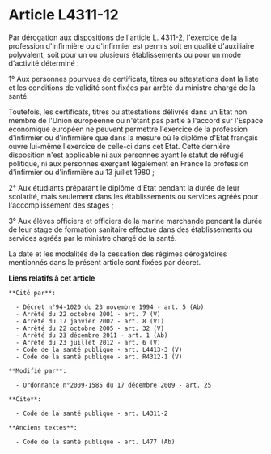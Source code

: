 # Article L4311-12

Par dérogation aux dispositions de l'article L. 4311-2, l'exercice de la profession d'infirmière ou d'infirmier est permis
soit en qualité d'auxiliaire polyvalent, soit pour un ou plusieurs établissements ou pour un mode d'activité déterminé : 

1° Aux personnes pourvues de certificats, titres ou attestations dont la liste et les conditions de validité sont fixées par
arrêté du ministre chargé de la santé. 

Toutefois, les certificats, titres ou attestations délivrés dans un Etat non membre de l'Union européenne ou n'étant pas
partie à l'accord sur l'Espace économique européen ne peuvent permettre l'exercice de la profession d'infirmier ou
d'infirmière que dans la mesure où le diplôme d'Etat français ouvre lui-même l'exercice de celle-ci dans cet Etat. Cette
dernière disposition n'est applicable ni aux personnes ayant le statut de réfugié politique, ni aux personnes exerçant
légalement en France la profession d'infirmier ou d'infirmière au 13 juillet 1980 ; 

2° Aux étudiants préparant le diplôme d'Etat pendant la durée de leur scolarité, mais seulement dans les établissements ou
services agréés pour l'accomplissement des stages ; 

3° Aux élèves officiers et officiers de la marine marchande pendant la durée de leur stage de formation sanitaire effectué
dans des établissements ou services agréés par le ministre chargé de la santé. 

La date et les modalités de la cessation des régimes dérogatoires mentionnés dans le présent article sont fixées par décret.

**Liens relatifs à cet article**

	**Cité par**:

	  - Décret n°94-1020 du 23 novembre 1994 - art. 5 (Ab)
	  - Arrêté du 22 octobre 2001 - art. 7 (V)
	  - Arrêté du 17 janvier 2002 - art. 8 (VT)
	  - Arrêté du 22 octobre 2005 - art. 32 (V)
	  - Arrêté du 23 décembre 2011 - art. 1 (Ab)
	  - Arrêté du 23 juillet 2012 - art. 6 (V)
	  - Code de la santé publique - art. L4413-3 (V)
	  - Code de la santé publique - art. R4312-1 (V)

	**Modifié par**:

	  - Ordonnance n°2009-1585 du 17 décembre 2009 - art. 25

	**Cite**:

	  - Code de la santé publique - art. L4311-2

	**Anciens textes**:

	  - Code de la santé publique - art. L477 (Ab)
